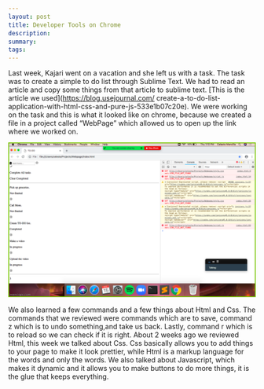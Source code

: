 ```yaml
---
layout: post
title: Developer Tools on Chrome 
description: 
summary: 
tags:
---
```


 Last week, Kajari went on a vacation and she left us with a task. The task was to create a simple to do list through Sublime Text. We had to read an article and copy some things from that article to sublime text. [This is the article we used](https://blog.usejournal.com/ create-a-to-do-list-application-with-html-css-and-pure-js-533e1b07c20e). We were working on the task and this is what it looked like on chrome, because we created a file in a project called “WebPage” which allowed us to open up the link where we worked on. 

 ![Image of Developer Tools](../assets/Images/developer_console.png) 

We also learned a few commands and a few things about Html and Css. The commands that we reviewed were commands which are to save, command z which is to undo something,and take us back. Lastly, command r which is to reload so we can check if it is right. About 2 weeks ago we reviewed Html, this week we talked about Css. Css basically allows you to add things to your page to make it look prettier, while Html is a markup language for the words and only the words. We also talked about Javascript, which makes it dynamic and it allows you to make buttons to do more things, it is the glue that keeps everything.

